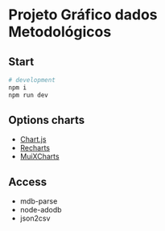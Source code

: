 # Projeto Gráfico dados Metodológicos

## Start

```sh
# development
npm i
npm run dev
```

## Options charts

+ [Chart.js](https://www.chartjs.org/)
+ [Recharts](https://recharts.org/)
+ [MuiXCharts](https://mui.com/x/react-charts/)

## Access

+ mdb-parse
+ node-adodb
+ json2csv
